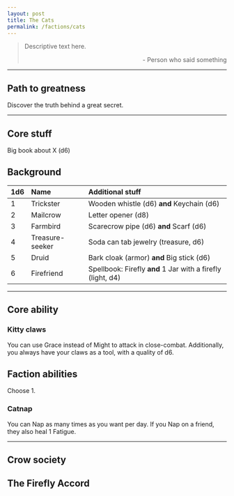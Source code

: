 ```yaml
---
layout: post
title: The Cats
permalink: /factions/cats
---
```


>Descriptive text here.
>
><p style="text-align: right">- Person who said something</p>

***

## Path to greatness
Discover the truth behind a great secret.

***

## Core stuff
Big book about X (d6)

## Background

| 1d6        | Name           | Additional stuff                               |
|:-----------|:---------------|:-----------------------------------------------|
| 1          | Trickster      | Wooden whistle (d6) <b>and</b> Keychain (d6)   |
| 2          | Mailcrow       | Letter opener (d8)                             |
| 3          | Farmbird       | Scarecrow pipe (d6) <b>and</b> Scarf (d6)      |
| 4          | Treasure-seeker | Soda can tab jewelry (treasure, d6)           |
| 5          | Druid          | Bark cloak (armor) <b>and</b> Big stick (d6)   |
| 6          | Firefriend     | Spellbook: Firefly <b>and</b> 1 Jar with a firefly (light, d4) |

***

## Core ability

### Kitty claws
You can use Grace instead of Might to attack in close-combat. Additionally, you always have your claws as a tool, with a quality of d6.

## Faction abilities
Choose 1.

### Catnap
You can Nap as many times as you want per day. If you Nap on a friend, they also heal 1 Fatigue. 

***

## Crow society

## The Firefly Accord

